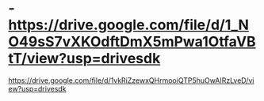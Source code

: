 # -https://drive.google.com/file/d/1_NO49sS7vXKOdftDmX5mPwa1OtfaVBtT/view?usp=drivesdk
https://drive.google.com/file/d/1vkRiZzewxQHrmooiQTP5huOwAIRzLveD/view?usp=drivesdk
